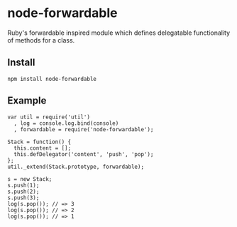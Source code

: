 node-forwardable
================

Ruby's forwardable inspired module which defines delegatable functionality of methods for a class.

## Install
    npm install node-forwardable

## Example

    var util = require('util')
      , log = console.log.bind(console)
      , forwardable = require('node-forwardable');

    Stack = function() {
      this.content = [];
      this.defDelegator('content', 'push', 'pop');
    };
    util._extend(Stack.prototype, forwardable);
    
    s = new Stack;
    s.push(1);
    s.push(2);
    s.push(3);
    log(s.pop()); // => 3
    log(s.pop()); // => 2
    log(s.pop()); // => 1
    

